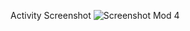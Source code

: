 Activity Screenshot
![Screenshot Mod 4](https://github.com/user-attachments/assets/5b1d3de4-618c-47c5-9d2b-5200dcae90a7)
